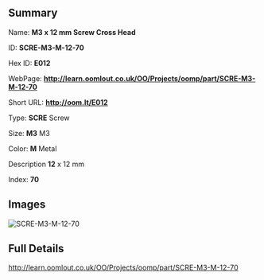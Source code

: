 

## Summary
 
Name: __M3 x 12 mm Screw Cross Head__

ID: __SCRE-M3-M-12-70__

Hex ID: __E012__

WebPage: __http://learn.oomlout.co.uk/OO/Projects/oomp/part/SCRE-M3-M-12-70__

Short URL: __http://oom.lt/E012__


Type: __SCRE__ Screw 

Size: __M3__ M3 

Color: __M__ Metal 

Description __12__ x 12 mm 

Index: __70__


## Images
![SCRE-M3-M-12-70](http://oomlout.com/oomp-gen/parts/SCRE-M3-M-12-70/SCRE-M3-M-12-70_420.jpg)



## Full Details

 http://learn.oomlout.co.uk/OO/Projects/oomp/part/SCRE-M3-M-12-70














